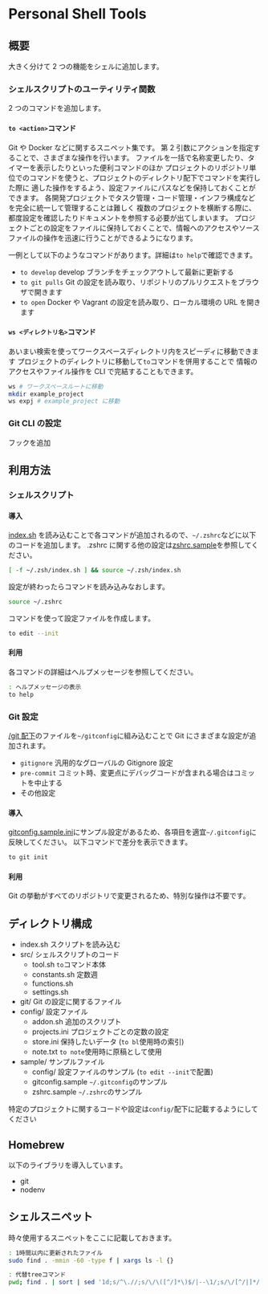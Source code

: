 # Personal Shell Tools

## 概要

大きく分けて 2 つの機能をシェルに追加します。

### シェルスクリプトのユーティリティ関数

2 つのコマンドを追加します。

#### `to <action>`コマンド

Git や Docker などに関するスニペット集です。
第 2 引数にアクションを指定することで、さまざまな操作を行います。
ファイルを一括で名称変更したり、タイマーを表示したりといった便利コマンドのほか
プロジェクトのリポジトリ単位でのコマンドを使うと、プロジェクトのディレクトリ配下でコマンドを実行した際に
適した操作をするよう、設定ファイルにパスなどを保持しておくことができます。
各開発プロジェクトでタスク管理・コード管理・インフラ構成などを完全に統一して管理することは難しく
複数のプロジェクトを横断する際に、都度設定を確認したりドキュメントを参照する必要が出てしまいます。
プロジェクトごとの設定をファイルに保持しておくことで、情報へのアクセスやソースファイルの操作を迅速に行うことができるようになります。

一例として以下のようなコマンドがあります。詳細は`to help`で確認できます。

- `to develop` develop ブランチをチェックアウトして最新に更新する
- `to git pulls` Git の設定を読み取り、リポジトリのプルリクエストをブラウザで開きます
- `to open` Docker や Vagrant の設定を読み取り、ローカル環境の URL を開きます

#### `ws <ディレクトリ名>`コマンド

あいまい検索を使ってワークスペースディレクトリ内をスピーディに移動できます
プロジェクトのディレクトリに移動して`to`コマンドを併用することで
情報のアクセスやファイル操作を CLI で完結することもできます。

```sh
ws # ワークスペースルートに移動
mkdir example_project
ws expj # example_project に移動
```

### Git CLI の設定

フックを追加

## 利用方法

### シェルスクリプト

#### 導入

[index.sh](./index.sh) を読み込むことで各コマンドが追加されるので、`~/.zshrc`などに以下のコードを追加します。
.zshrc に関する他の設定は[zshrc.sample](./sample/zshrc.sample)を参照してください。

```sh
[ -f ~/.zsh/index.sh ] && source ~/.zsh/index.sh
```

設定が終わったらコマンドを読み込みなおします。

```sh
source ~/.zshrc
```

コマンドを使って設定ファイルを作成します。

```sh
to edit --init
```

#### 利用

各コマンドの詳細はヘルプメッセージを参照してください。

```sh
: ヘルプメッセージの表示
to help
```

### Git 設定

[/git 配下](./git/)のファイルを`~/gitconfig`に組み込むことで Git にさまざまな設定が追加されます。

- `gitignore` 汎用的なグローバルの Gitignore 設定
- `pre-commit` コミット時、変更点にデバッグコードが含まれる場合はコミットを中止する
- その他設定

#### 導入

[gitconfig.sample.ini](./sample/gitconfig.sample)にサンプル設定があるため、各項目を適宜`~/.gitconfig`に反映してください。
以下コマンドで差分を表示できます。

```sh
to git init
```

#### 利用

Git の挙動がすべてのリポジトリで変更されるため、特別な操作は不要です。

## ディレクトリ構成

- index.sh スクリプトを読み込む
- src/ シェルスクリプトのコード
  - tool.sh `to`コマンド本体
  - constants.sh 定数週
  - functions.sh
  - settings.sh
- git/ Git の設定に関するファイル
- config/ 設定ファイル
  - addon.sh 追加のスクリプト
  - projects.ini プロジェクトごとの定数の設定
  - store.ini 保持したいデータ (`to bl`使用時の索引)
  - note.txt `to note`使用時に原稿として使用
- sample/ サンプルファイル
  - config/ 設定ファイルのサンプル (`to edit --init`で配置)
  - gitconfig.sample `~/.gitconfig`のサンプル
  - zshrc.sample `~/.zshrc`のサンプル

特定のプロジェクトに関するコードや設定は`config/`配下に記載するようにしてください

## Homebrew

以下のライブラリを導入しています。

- git
- nodenv

## シェルスニペット

時々使用するスニペットをここに記載しておきます。

```sh
: 1時間以内に更新されたファイル
sudo find . -mmin -60 -type f | xargs ls -l {}

: 代替treeコマンド
pwd; find . | sort | sed '1d;s/^\.//;s/\/\([^/]*\)$/|--\1/;s/\/[^/|]*/|  /g' && echo -e "\n$(find . -type d | wc -l) directories, $(find . -type f | wc -l) files"
```
